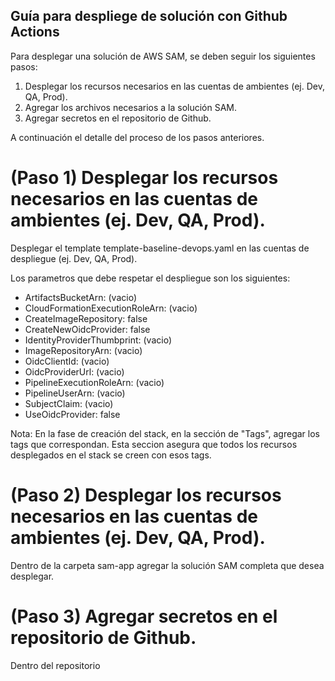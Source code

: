 ## Guía para despliege de solución con Github Actions
Para desplegar una solución de AWS SAM, se deben seguir los siguientes pasos:

1. Desplegar los recursos necesarios en las cuentas de ambientes (ej. Dev, QA, Prod).
2. Agregar los archivos necesarios a la solución SAM.
3. Agregar secretos en el repositorio de Github.

A continuación el detalle del proceso de los pasos anteriores.

# (Paso 1) Desplegar los recursos necesarios en las cuentas de ambientes (ej. Dev, QA, Prod).

Desplegar el template template-baseline-devops.yaml en las cuentas de despliegue (ej. Dev, QA, Prod).

Los parametros que debe respetar el despliegue son los siguientes:

- ArtifactsBucketArn: (vacio)
- CloudFormationExecutionRoleArn: (vacio)
- CreateImageRepository: false
- CreateNewOidcProvider: false
- IdentityProviderThumbprint: (vacio)
- ImageRepositoryArn: (vacio)
- OidcClientId: (vacio)
- OidcProviderUrl: (vacio)
- PipelineExecutionRoleArn: (vacio)
- PipelineUserArn: (vacio)
- SubjectClaim: (vacio)
- UseOidcProvider: false

Nota: En la fase de creación del stack, en la sección de "Tags", agregar los tags que correspondan. Esta seccion asegura que todos los recursos desplegados en el stack se creen con esos tags.

# (Paso 2) Desplegar los recursos necesarios en las cuentas de ambientes (ej. Dev, QA, Prod).

Dentro de la carpeta sam-app agregar la solución SAM completa que desea desplegar.

# (Paso 3) Agregar secretos en el repositorio de Github.

Dentro del repositorio 